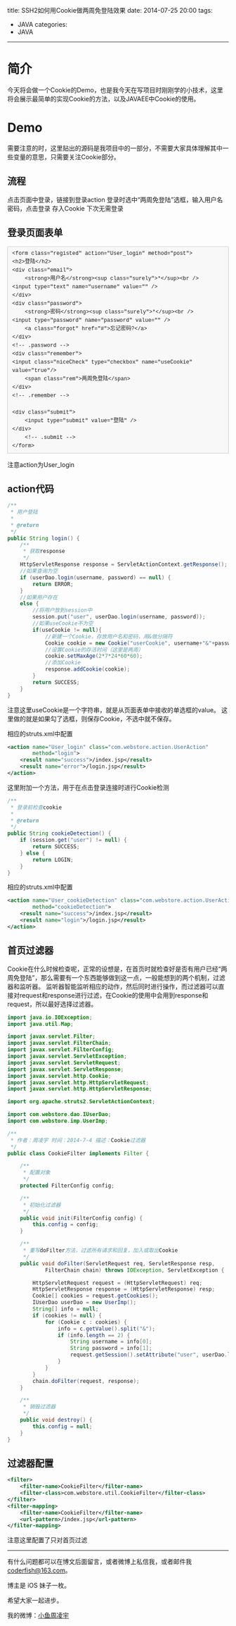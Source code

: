 title: SSH2如何用Cookie做两周免登陆效果
date: 2014-07-25 20:00
tags:
  - JAVA
categories:
  - JAVA
---


# 简介

今天将会做一个Cookie的Demo，也是我今天在写项目时刚刚学的小技术，这里将会展示最简单的实现Cookie的方法，以及JAVAEE中Cookie的使用。

# Demo

需要注意的时，这里贴出的源码是我项目中的一部分，不需要大家具体理解其中一些变量的意思，只需要关注Cookie部分。

## 流程

点击页面中登录，链接到登录action
登录时选中“两周免登陆”选框，输入用户名密码，点击登录
存入Cookie
下次无需登录

## 登录页面表单


<pre style="margin-top:15px; margin-bottom:15px; padding:6px 10px; border:1px solid rgb(204,204,204); font-size:13px; font-family:Consolas,'Liberation Mono',Courier,monospace; background-color:rgb(248,248,248); line-height:19px; overflow:auto"><code style="margin:0px; padding:0px; font-size:12px; font-family:Consolas,'Liberation Mono',Courier,monospace; background-color:transparent">&lt;form class=&quot;registed&quot; action=&quot;User_login&quot; method=&quot;post&quot;&gt;
&lt;h2&gt;登陆&lt;/h2&gt;
&lt;div class=&quot;email&quot;&gt;
    &lt;strong&gt;用户名&lt;/strong&gt;&lt;sup class=&quot;surely&quot;&gt;*&lt;/sup&gt;&lt;br /&gt;
&lt;input type=&quot;text&quot; name=&quot;username&quot; value=&quot;&quot; /&gt;
&lt;/div&gt;
&lt;div class=&quot;password&quot;&gt;
    &lt;strong&gt;密码&lt;/strong&gt;&lt;sup class=&quot;surely&quot;&gt;*&lt;/sup&gt;&lt;br /&gt;
&lt;input type=&quot;password&quot; name=&quot;password&quot; value=&quot;&quot; /&gt;
    &lt;a class=&quot;forgot&quot; href=&quot;#&quot;&gt;忘记密码?&lt;/a&gt;
&lt;/div&gt;
&lt;!-- .password --&gt;
&lt;div class=&quot;remember&quot;&gt;
&lt;input class=&quot;niceCheck&quot; type=&quot;checkbox&quot; name=&quot;useCookie&quot;  value=&quot;true&quot;/&gt;
    &lt;span class=&quot;rem&quot;&gt;两周免登陆&lt;/span&gt;
&lt;/div&gt;
&lt;!-- .remember --&gt;

&lt;div class=&quot;submit&quot;&gt;
    &lt;input type=&quot;submit&quot; value=&quot;登陆&quot; /&gt;
&lt;/div&gt;
    &lt;!-- .submit --&gt;
&lt;/form&gt;
</code></pre>

注意action为User_login

<!--more-->

## action代码

```java
/**
 * 用户登陆
 * 
 * @return
 */
public String login() {
    /**
     * 获取response
     */
    HttpServletResponse response = ServletActionContext.getResponse();
    //如果查询为空
    if (userDao.login(username, password) == null) {
        return ERROR;
    }
    //如果用户存在 
    else {
        //将用户放到session中
        session.put("user", userDao.login(username, password));
        //如果useCookie不为空
        if(useCookie != null){
            //新建一个Cookie，存放用户名和密码，用&做分隔符
            Cookie cookie = new Cookie("userCookie", username+"&"+password);
            //设置Cookie的存活时间（这里是两周）
            cookie.setMaxAge(2*7*24*60*60);
            //添加Cookie
            response.addCookie(cookie);
        }
        return SUCCESS;
    }
}
```

注意这里useCookie是一个字符串，就是从页面表单中接收的单选框的value。 这里做的就是如果勾了选框，则保存Cookie，不选中就不保存。

相应的struts.xml中配置

```xml
<action name="User_login" class="com.webstore.action.UserAction"
        method="login">
    <result name="success">/index.jsp</result>
    <result name="error">/login.jsp</result>
</action>
```

这里附加一个方法，用于在点击登录连接时进行Cookie检测

```java
/**
 * 登录前检查cookie
 * 
 * @return
 */
public String cookieDetection() {
    if (session.get("user") != null) {
        return SUCCESS;
    } else {
        return LOGIN;
    }
}
```

相应的struts.xml中配置

```xml
<action name="User_cookieDetection" class="com.webstore.action.UserAction"
        method="cookieDetection">
    <result name="success">/index.jsp</result>
    <result name="login">/login.jsp</result>
</action>
```

## 首页过滤器

Cookie在什么时候检查呢，正常的设想是，在首页时就检查好是否有用户已经“两周免登陆”，那么需要有一个东西能够做到这一点，一般能想到的两个机制，过滤器和监听器。 监听器智能监听相应的动作，然后同时进行操作，而过滤器可以直接对request和response进行过滤，在Cookie的使用中会用到response和request，所以最好选择过滤器。

```java
import java.io.IOException;
import java.util.Map;

import javax.servlet.Filter;
import javax.servlet.FilterChain;
import javax.servlet.FilterConfig;
import javax.servlet.ServletException;
import javax.servlet.ServletRequest;
import javax.servlet.ServletResponse;
import javax.servlet.http.Cookie;
import javax.servlet.http.HttpServletRequest;
import javax.servlet.http.HttpServletResponse;

import org.apache.struts2.ServletActionContext;

import com.webstore.dao.IUserDao;
import com.webstore.imp.UserImp;

/**
 * 作者：周凌宇 时间：2014-7-4 描述：Cookie过滤器
 */
public class CookieFilter implements Filter {

    /**
     * 配置对象
     */
    protected FilterConfig config;

    /**
     * 初始化过滤器
     */
    public void init(FilterConfig config) {
        this.config = config;
    }

    /**
     * 重写doFilter方法，过滤所有请求和回复，加入或取出Cookie
     */
    public void doFilter(ServletRequest req, ServletResponse resp,
            FilterChain chain) throws IOException, ServletException {

        HttpServletRequest request = (HttpServletRequest) req;
        HttpServletResponse response = (HttpServletResponse) resp;
        Cookie[] cookies = request.getCookies();
        IUserDao userDao = new UserImp();
        String[] info = null;
        if (cookies != null) {
            for (Cookie c : cookies) {
                info = c.getValue().split("&");
                if (info.length == 2) {
                    String username = info[0];
                    String password = info[1];
                    request.getSession().setAttribute("user", userDao.login(username, password));
                }
            }
        }
        chain.doFilter(request, response);
    }

    /**
     * 销毁过滤器
     */
    public void destroy() {
        this.config = null;
    }
}
```

## 过滤器配置

```xml
<filter>
    <filter-name>CookieFilter</filter-name>
    <filter-class>com.webstore.util.CookieFilter</filter-class>
</filter>
<filter-mapping>
    <filter-name>CookieFilter</filter-name>
    <url-pattern>/index.jsp</url-pattern>
</filter-mapping>
```

注意这里配置了只对首页过滤


----

有什么问题都可以在博文后面留言，或者微博上私信我，或者邮件我 <coderfish@163.com>。

博主是 iOS 妹子一枚。

希望大家一起进步。

我的微博：[小鱼周凌宇](http://weibo.com/coderfish/)


